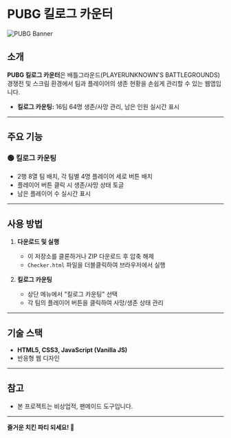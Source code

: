 # PUBG 킬로그 카운터

![PUBG Banner](https://wstatic-prod.pubg.com/web/live/release_6ad83ea/img/1de035e.webp)

## 소개

**PUBG 킬로그 카운터**은 배틀그라운드(PLAYERUNKNOWN'S BATTLEGROUNDS) 경쟁전 및 스크림 환경에서 팀과 플레이어의 생존 현황을 손쉽게 관리할 수 있는 웹앱입니다.

- **킬로그 카운팅:** 16팀 64명 생존/사망 관리, 남은 인원 실시간 표시  

---

## 주요 기능

### 🟢 킬로그 카운팅
- 2행 8열 팀 배치, 각 팀별 4명 플레이어 세로 버튼 배치
- 플레이어 버튼 클릭 시 생존/사망 상태 토글
- 남은 플레이어 수 실시간 표시

---

## 사용 방법

1. **다운로드 및 실행**
   - 이 저장소를 클론하거나 ZIP 다운로드 후 압축 해제
   - `Checker.html` 파일을 더블클릭하여 브라우저에서 실행

2. **킬로그 카운팅**
   - 상단 메뉴에서 "킬로그 카운팅" 선택
   - 각 팀의 플레이어 버튼을 클릭하여 사망/생존 상태 관리

---

## 기술 스택

- **HTML5, CSS3, JavaScript (Vanilla JS)**
- 반응형 웹 디자인

---

## 참고

- 본 프로젝트는 비상업적, 팬메이드 도구입니다.

---

**즐거운 치킨 파티 되세요! 🍗**
